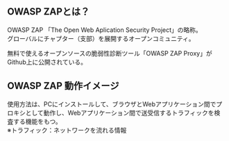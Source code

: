 ## OWASP ZAPとは？
OWASP ZAP 「The Open Web Aplication Security Project」の略称。  
グローバルにチャプター（支部）を展開するオープンコミュニティ。  
  
無料で使えるオープンソースの脆弱性診断ツール「OWASP ZAP Proxy」がGithub上に公開されている。  

## OWASP ZAP 動作イメージ
使用方法は、PCにインストールして、ブラウザとWebアプリケーション間でプロキシとして動作し、Webアプリケーション間で送受信するトラフィックを検査する機能をもつ。  
※トラフィック：ネットワークを流れる情報  
  


